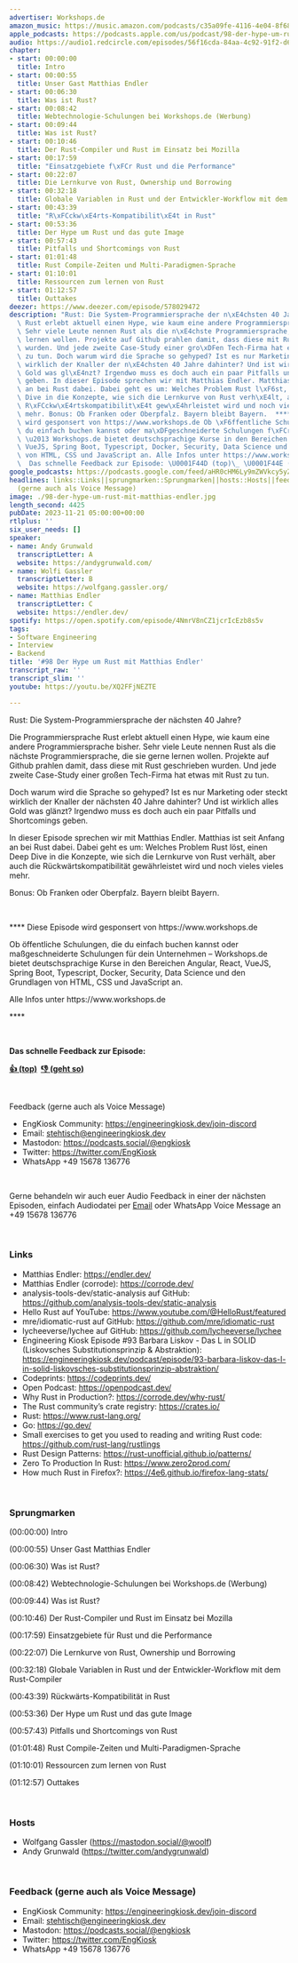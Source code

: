 ```yaml
---
advertiser: Workshops.de
amazon_music: https://music.amazon.com/podcasts/c35a09fe-4116-4e04-8f68-77d61b112e46/episodes/09fe4495-31e1-408a-8926-f95f78e6998b/engineering-kiosk-98-der-hype-um-rust-mit-matthias-endler
apple_podcasts: https://podcasts.apple.com/us/podcast/98-der-hype-um-rust-mit-matthias-endler/id1603082924?i=1000635503502&uo=4
audio: https://audio1.redcircle.com/episodes/56f16cda-84aa-4c92-91f2-d6b7aa976d9a/stream.mp3
chapter:
- start: 00:00:00
  title: Intro
- start: 00:00:55
  title: Unser Gast Matthias Endler
- start: 00:06:30
  title: Was ist Rust?
- start: 00:08:42
  title: Webtechnologie-Schulungen bei Workshops.de (Werbung)
- start: 00:09:44
  title: Was ist Rust?
- start: 00:10:46
  title: Der Rust-Compiler und Rust im Einsatz bei Mozilla
- start: 00:17:59
  title: "Einsatzgebiete f\xFCr Rust und die Performance"
- start: 00:22:07
  title: Die Lernkurve von Rust, Ownership und Borrowing
- start: 00:32:18
  title: Globale Variablen in Rust und der Entwickler-Workflow mit dem Rust-Compiler
- start: 00:43:39
  title: "R\xFCckw\xE4rts-Kompatibilit\xE4t in Rust"
- start: 00:53:36
  title: Der Hype um Rust und das gute Image
- start: 00:57:43
  title: Pitfalls und Shortcomings von Rust
- start: 01:01:48
  title: Rust Compile-Zeiten und Multi-Paradigmen-Sprache
- start: 01:10:01
  title: Ressourcen zum lernen von Rust
- start: 01:12:57
  title: Outtakes
deezer: https://www.deezer.com/episode/578029472
description: "Rust: Die System-Programmiersprache der n\xE4chsten 40 Jahre? Die Programmiersprache\
  \ Rust erlebt aktuell einen Hype, wie kaum eine andere Programmiersprache bisher.\
  \ Sehr viele Leute nennen Rust als die n\xE4chste Programmiersprache, die sie gerne\
  \ lernen wollen. Projekte auf Github prahlen damit, dass diese mit Rust geschrieben\
  \ wurden. Und jede zweite Case-Study einer gro\xDFen Tech-Firma hat etwas mit Rust\
  \ zu tun. Doch warum wird die Sprache so gehyped? Ist es nur Marketing oder steckt\
  \ wirklich der Knaller der n\xE4chsten 40 Jahre dahinter? Und ist wirklich alles\
  \ Gold was gl\xE4nzt? Irgendwo muss es doch auch ein paar Pitfalls und Shortcomings\
  \ geben. In dieser Episode sprechen wir mit Matthias Endler. Matthias ist seit Anfang\
  \ an bei Rust dabei. Dabei geht es um: Welches Problem Rust l\xF6st, einen Deep\
  \ Dive in die Konzepte, wie sich die Lernkurve von Rust verh\xE4lt, aber auch die\
  \ R\xFCckw\xE4rtskompatibilit\xE4t gew\xE4hrleistet wird und noch vieles vieles\
  \ mehr. Bonus: Ob Franken oder Oberpfalz. Bayern bleibt Bayern.  **** Diese Episode\
  \ wird gesponsert von https://www.workshops.de Ob \xF6ffentliche Schulungen, die\
  \ du einfach buchen kannst oder ma\xDFgeschneiderte Schulungen f\xFCr dein Unternehmen\
  \ \u2013 Workshops.de bietet deutschsprachige Kurse in den Bereichen Angular, React,\
  \ VueJS, Spring Boot, Typescript, Docker, Security, Data Science und den Grundlagen\
  \ von HTML, CSS und JavaScript an. Alle Infos unter https://www.workshops.de ****\
  \  Das schnelle Feedback zur Episode: \U0001F44D (top)\_ \U0001F44E (geht so)"
google_podcasts: https://podcasts.google.com/feed/aHR0cHM6Ly9mZWVkcy5yZWRjaXJjbGUuY29tLzBlY2ZkZmQ3LWZkYTEtNGMzZC05NTE1LTQ3NjcyN2Y5ZGY1ZQ/episode/MDYzOGRhOTAtMDBiZi00M2I3LTlmMDctM2MyYjEwNmFlYzI2?sa=X&ved=2ahUKEwi-_8e6y9SCAxUJuokEHfHBCdcQkfYCegQIARAF
headlines: links::Links||sprungmarken::Sprungmarken||hosts::Hosts||feedback-gerne-auch-als-voice-message::Feedback
  (gerne auch als Voice Message)
image: ./98-der-hype-um-rust-mit-matthias-endler.jpg
length_second: 4425
pubDate: 2023-11-21 05:00:00+00:00
rtlplus: ''
six_user_needs: []
speaker:
- name: Andy Grunwald
  transcriptLetter: A
  website: https://andygrunwald.com/
- name: Wolfi Gassler
  transcriptLetter: B
  website: https://wolfgang.gassler.org/
- name: Matthias Endler
  transcriptLetter: C
  website: https://endler.dev/
spotify: https://open.spotify.com/episode/4NmrV8nCZ1jcrIcEzb8s5v
tags:
- Software Engineering
- Interview
- Backend
title: '#98 Der Hype um Rust mit Matthias Endler'
transcript_raw: ''
transcript_slim: ''
youtube: https://youtu.be/XQ2FFjNEZTE

---
```

<p>Rust: Die System-Programmiersprache der nächsten 40 Jahre?</p><p>Die Programmiersprache Rust erlebt aktuell einen Hype, wie kaum eine andere Programmiersprache bisher. Sehr viele Leute nennen Rust als die nächste Programmiersprache, die sie gerne lernen wollen. Projekte auf Github prahlen damit, dass diese mit Rust geschrieben wurden. Und jede zweite Case-Study einer großen Tech-Firma hat etwas mit Rust zu tun.</p><p>Doch warum wird die Sprache so gehyped? Ist es nur Marketing oder steckt wirklich der Knaller der nächsten 40 Jahre dahinter? Und ist wirklich alles Gold was glänzt? Irgendwo muss es doch auch ein paar Pitfalls und Shortcomings geben.</p><p>In dieser Episode sprechen wir mit Matthias Endler. Matthias ist seit Anfang an bei Rust dabei. Dabei geht es um: Welches Problem Rust löst, einen Deep Dive in die Konzepte, wie sich die Lernkurve von Rust verhält, aber auch die Rückwärtskompatibilität gewährleistet wird und noch vieles vieles mehr.</p><p>Bonus: Ob Franken oder Oberpfalz. Bayern bleibt Bayern.</p><p><br></p><p>**** Diese Episode wird gesponsert von https://www.workshops.de</p><p>Ob öffentliche Schulungen, die du einfach buchen kannst oder maßgeschneiderte Schulungen für dein Unternehmen – Workshops.de bietet deutschsprachige Kurse in den Bereichen Angular, React, VueJS, Spring Boot, Typescript, Docker, Security, Data Science und den Grundlagen von HTML, CSS und JavaScript an.</p><p>Alle Infos unter https://www.workshops.de</p><p>****</p><p><br></p><p><strong>Das schnelle Feedback zur Episode:</strong></p><p><a href="https://api.openpodcast.dev/feedback/98/upvote" rel="nofollow"><strong>👍 (top)</strong></a><strong>  </strong><a href="https://api.openpodcast.dev/feedback/98/downvote" rel="nofollow"><strong>👎 (geht so)</strong></a></p><p><br></p><p>Feedback (gerne auch als Voice Message)</p><ul><li>EngKiosk Community: <a href="https://engineeringkiosk.dev/join-discord">https://engineeringkiosk.dev/join-discord</a> </li><li>Email: <a href="mailto:stehtisch@engineeringkiosk.dev" rel="nofollow">stehtisch@engineeringkiosk.dev</a></li><li>Mastodon: <a href="https://podcasts.social/@engkiosk" rel="nofollow">https://podcasts.social/@engkiosk</a></li><li>Twitter: <a href="https://twitter.com/EngKiosk" rel="nofollow">https://twitter.com/EngKiosk</a></li><li>WhatsApp +49 15678 136776</li></ul><p><br></p><p>Gerne behandeln wir auch euer Audio Feedback in einer der nächsten Episoden, einfach Audiodatei per <a href="https://engineeringkiosk.dev/kontakt/">Email</a> oder WhatsApp Voice Message an +49 15678 136776</p><p><br></p><h3 id="links">Links</h3><ul><li>Matthias Endler: <a href="https://endler.dev/" rel="nofollow">https://endler.dev/</a></li><li>Matthias Endler (corrode): <a href="https://corrode.dev/" rel="nofollow">https://corrode.dev/</a></li><li>analysis-tools-dev/static-analysis auf GitHub: <a href="https://github.com/analysis-tools-dev/static-analysis" rel="nofollow">https://github.com/analysis-tools-dev/static-analysis</a></li><li>Hello Rust auf YouTube: <a href="https://www.youtube.com/@HelloRust/featured" rel="nofollow">https://www.youtube.com/@HelloRust/featured</a></li><li>mre/idiomatic-rust auf GitHub: <a href="https://github.com/mre/idiomatic-rust" rel="nofollow">https://github.com/mre/idiomatic-rust</a></li><li>lycheeverse/lychee auf GitHub: <a href="https://github.com/lycheeverse/lychee" rel="nofollow">https://github.com/lycheeverse/lychee</a></li><li>Engineering Kiosk Episode #93 Barbara Liskov - Das L in SOLID (Liskovsches Substitutionsprinzip &amp; Abstraktion): <a href="https://engineeringkiosk.dev/podcast/episode/93-barbara-liskov-das-l-in-solid-liskovsches-substitutionsprinzip-abstraktion/">https://engineeringkiosk.dev/podcast/episode/93-barbara-liskov-das-l-in-solid-liskovsches-substitutionsprinzip-abstraktion/</a></li><li>Codeprints: <a href="https://codeprints.dev/" rel="nofollow">https://codeprints.dev/</a></li><li>Open Podcast: <a href="https://openpodcast.dev/" rel="nofollow">https://openpodcast.dev/</a></li><li>Why Rust in Production?: <a href="https://corrode.dev/why-rust/" rel="nofollow">https://corrode.dev/why-rust/</a></li><li>The Rust community’s crate registry: <a href="https://crates.io/" rel="nofollow">https://crates.io/</a></li><li>Rust: <a href="https://www.rust-lang.org/" rel="nofollow">https://www.rust-lang.org/</a></li><li>Go: <a href="https://go.dev/" rel="nofollow">https://go.dev/</a></li><li>Small exercises to get you used to reading and writing Rust code: <a href="https://github.com/rust-lang/rustlings" rel="nofollow">https://github.com/rust-lang/rustlings</a></li><li>Rust Design Patterns: <a href="https://rust-unofficial.github.io/patterns/" rel="nofollow">https://rust-unofficial.github.io/patterns/</a></li><li>Zero To Production In Rust: <a href="https://www.zero2prod.com/" rel="nofollow">https://www.zero2prod.com/</a></li><li>How much Rust in Firefox?: <a href="https://4e6.github.io/firefox-lang-stats/" rel="nofollow">https://4e6.github.io/firefox-lang-stats/</a></li></ul><p><br></p><h3 id="sprungmarken">Sprungmarken</h3><p>(00:00:00) Intro</p><p>(00:00:55) Unser Gast Matthias Endler</p><p>(00:06:30) Was ist Rust?</p><p>(00:08:42) Webtechnologie-Schulungen bei Workshops.de (Werbung)</p><p>(00:09:44) Was ist Rust?</p><p>(00:10:46) Der Rust-Compiler und Rust im Einsatz bei Mozilla</p><p>(00:17:59) Einsatzgebiete für Rust und die Performance</p><p>(00:22:07) Die Lernkurve von Rust, Ownership und Borrowing</p><p>(00:32:18) Globale Variablen in Rust und der Entwickler-Workflow mit dem Rust-Compiler</p><p>(00:43:39) Rückwärts-Kompatibilität in Rust</p><p>(00:53:36) Der Hype um Rust und das gute Image</p><p>(00:57:43) Pitfalls und Shortcomings von Rust</p><p>(01:01:48) Rust Compile-Zeiten und Multi-Paradigmen-Sprache</p><p>(01:10:01) Ressourcen zum lernen von Rust</p><p>(01:12:57) Outtakes</p><p><br></p><h3 id="hosts">Hosts</h3><ul><li>Wolfgang Gassler (<a href="https://mastodon.social/@woolf" rel="nofollow">https://mastodon.social/@woolf</a>)</li><li>Andy Grunwald (<a href="https://twitter.com/andygrunwald" rel="nofollow">https://twitter.com/andygrunwald</a>)</li></ul><p><br></p><h3 id="feedback-gerne-auch-als-voice-message">Feedback (gerne auch als Voice Message)</h3><ul><li>EngKiosk Community: <a href="https://engineeringkiosk.dev/join-discord">https://engineeringkiosk.dev/join-discord</a> </li><li>Email: <a href="mailto:stehtisch@engineeringkiosk.dev" rel="nofollow">stehtisch@engineeringkiosk.dev</a></li><li>Mastodon: <a href="https://podcasts.social/@engkiosk" rel="nofollow">https://podcasts.social/@engkiosk</a></li><li>Twitter: <a href="https://twitter.com/EngKiosk" rel="nofollow">https://twitter.com/EngKiosk</a></li><li>WhatsApp +49 15678 136776</li></ul>
